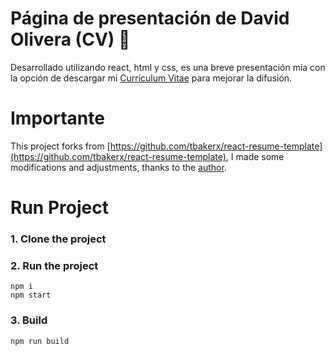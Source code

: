 # Página de presentación de David Olivera (CV) :page_with_curl:

Desarrollado utilizando react, html y css, es una breve presentación mía con la opción de descargar mi [Currículum Vitae](public/CV__DavidOmarOlivera.pdf) para mejorar la difusión.


# Importante
This project forks from [https://github.com/tbakerx/react-resume-template](https://github.com/tbakerx/react-resume-template), I made some modifications and adjustments, thanks to the [author](https://github.com/tbakerx).


# Run Project
### 1. Clone the project

### 2. Run the project
```shell
npm i
npm start
```

### 3. Build
```shell
npm run build
```
